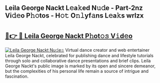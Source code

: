 ## Leila George Nackt L𝚎a𝚔ed N𝚞𝚍e - Part-2nz Vi𝚍𝚎o P𝚑𝚘tos - H𝚘𝚝 O𝚗𝚕yf𝚊ns L𝚎a𝚔s wrlzx

# <h2><a href="http://kf27jt7.oniu.top/?m=Leila+George+Nackt">🔗👉 🔴 Leila George Nackt P𝚑ot𝚘𝚜 V𝚒d𝚎o</a></h2>

[![Leila George Nackt Nu𝚍e𝚜](https://i.imgur.com/0qMVB7G.gif)](http://kf27jt7.oniu.top/?m=Leila+George+Nackt)
Virtual dance creator and web entertainer Leila George Nackt, celebrated for publishing dance and lifestyle tutorials through solo and collaborative dance presentations and brief clips. Leila George Nackt's public image is marked by its open and sincere demeanor, but the complexities of his personal life remain a source of intrigue and fascination.  
